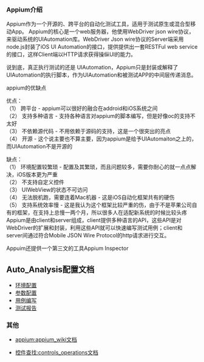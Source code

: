 ### Appium介绍     
Appium作为一个开源的、跨平台的自动化测试工具，适用于测试原生或混合型移动App。 Appium的核心是一个web服务器，他使用WebDriver json wire协议，来驱动系统的UIAutomation库。WebDriver Json wire协议的Server端采用node.js封装了iOS UI Automation的接口，提供提供出一套RESTFul web service的接口，这样Client端以HTTP请求获得操纵UI的能力。

说到底，真正执行测试的还是 UIAutomation，Appium只是封装或解释了UIAutomation的执行脚本，作为UIAutomation和被测试APP的中间层传递消息。

appium的优缺点

优点：     
（1） 跨平台 - appium可以很好的融合在addroid和iOS系统之间     
（2） 支持多种语言 - 支持各种语言对appium的脚本编写，但是好像oc的支持不太好     
（3） 不依赖源代码 - 不用依赖于源码的支持，这是一个很突出的亮点     
（4） 开源 - 这个说主要也不算主要，因为appium是给予UIAutomaiton之上的，而UIAutomation不是开源的   

缺点：     
（1） 环境配置较繁琐 - 配置及其繁琐，而且问题较多，需要你耐心的就一点点解决，iOS版本更为严重     
（2） 不支持自定义控件     
（3） UIWebView的状态不可访问      
（4） 无法脱机跑，需要连着Mac机器 - 这是iOS自动化框架共有的硬伤       
（5） 支持系统效率慢 - 这是我认为这个框架比较严重的伤，由于不是苹果公司自有的框架，在支持上总慢一两个月，所以很多人在适配新系统的时候比较头疼 Appium是由client和server组成，client提供多种语言的API，这些API是对WebDriver的扩展和封装，利用这些API就可以快速编写测试用例；client和server间通过符合Mobile JSON Wire Protocol的http请求进行交互。   

Appuim还提供一个第三文的工具Appium Inspector


## Auto_Analysis配置文档

- [环境配置](https://whuhan2013.github.io/Auto_Analysis/run)      
- [参数配置](https://whuhan2013.github.io/Auto_Analysis/parameter_configuration)     
- [用例编写](https://whuhan2013.github.io/Auto_Analysis/test_case_writing)   
- [测试报告](https://whuhan2013.github.io/Auto_Analysis/test_report)

### 其他

* [appium:appium_wiki文档](https://whuhan2013.github.io/Auto_Analysis/appium_wiki)

* [控件查找:controls_operations文档](https://whuhan2013.github.io/Auto_Analysis/controls_operations)
